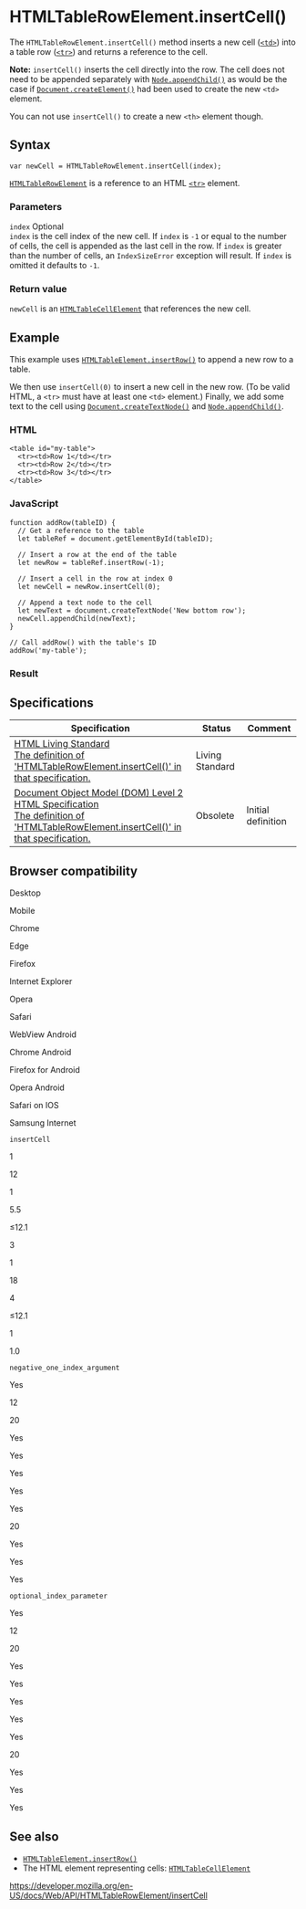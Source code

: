 HTMLTableRowElement.insertCell()
================================

The `HTMLTableRowElement.insertCell()` method inserts a new cell ([`<td>`](https://developer.mozilla.org/en-US/docs/Web/HTML/Element/td)) into a table row ([`<tr>`](https://developer.mozilla.org/en-US/docs/Web/HTML/Element/tr)) and returns a reference to the cell.

**Note:** `insertCell()` inserts the cell directly into the row. The cell does not need to be appended separately with [`Node.appendChild()`](../node/appendchild) as would be the case if [`Document.createElement()`](../document/createelement) had been used to create the new `<td>` element.

You can not use `insertCell()` to create a new `<th>` element though.

Syntax
------

    var newCell = HTMLTableRowElement.insertCell(index);

[`HTMLTableRowElement`](../htmltablerowelement) is a reference to an HTML [`<tr>`](https://developer.mozilla.org/en-US/docs/Web/HTML/Element/tr) element.

### Parameters

 `index` <span class="badge inline optional">Optional</span>   
`index` is the cell index of the new cell. If `index` is `-1` or equal to the number of cells, the cell is appended as the last cell in the row. If `index` is greater than the number of cells, an `IndexSizeError` exception will result. If `index` is omitted it defaults to `-1`.

### Return value

`newCell` is an [`HTMLTableCellElement`](../htmltablecellelement) that references the new cell.

Example
-------

This example uses [`HTMLTableElement.insertRow()`](../htmltableelement/insertrow) to append a new row to a table.

We then use `insertCell(0)` to insert a new cell in the new row. (To be valid HTML, a `<tr>` must have at least one `<td>` element.) Finally, we add some text to the cell using [`Document.createTextNode()`](../document/createtextnode) and [`Node.appendChild()`](../node/appendchild).

### HTML

    <table id="my-table">
      <tr><td>Row 1</td></tr>
      <tr><td>Row 2</td></tr>
      <tr><td>Row 3</td></tr>
    </table>

### JavaScript

    function addRow(tableID) {
      // Get a reference to the table
      let tableRef = document.getElementById(tableID);

      // Insert a row at the end of the table
      let newRow = tableRef.insertRow(-1);

      // Insert a cell in the row at index 0
      let newCell = newRow.insertCell(0);

      // Append a text node to the cell
      let newText = document.createTextNode('New bottom row');
      newCell.appendChild(newText);
    }

    // Call addRow() with the table's ID
    addRow('my-table');

### Result

Specifications
--------------

<table><thead><tr class="header"><th>Specification</th><th>Status</th><th>Comment</th></tr></thead><tbody><tr class="odd"><td><a href="https://html.spec.whatwg.org/multipage/tables.html#dom-tr-insertcell">HTML Living Standard<br />
<span class="small">The definition of 'HTMLTableRowElement.insertCell()' in that specification.</span></a></td><td><span class="spec-living">Living Standard</span></td><td></td></tr><tr class="even"><td><a href="https://www.w3.org/TR/DOM-Level-2-HTML/html.html#ID-68927016">Document Object Model (DOM) Level 2 HTML Specification<br />
<span class="small">The definition of 'HTMLTableRowElement.insertCell()' in that specification.</span></a></td><td><span class="spec-obsolete">Obsolete</span></td><td>Initial definition</td></tr></tbody></table>

Browser compatibility
---------------------

Desktop

Mobile

Chrome

Edge

Firefox

Internet Explorer

Opera

Safari

WebView Android

Chrome Android

Firefox for Android

Opera Android

Safari on IOS

Samsung Internet

`insertCell`

1

12

1

5.5

≤12.1

3

1

18

4

≤12.1

1

1.0

`negative_one_index_argument`

Yes

12

20

Yes

Yes

Yes

Yes

Yes

20

Yes

Yes

Yes

`optional_index_parameter`

Yes

12

20

Yes

Yes

Yes

Yes

Yes

20

Yes

Yes

Yes

See also
--------

-   [`HTMLTableElement.insertRow()`](../htmltableelement/insertrow)
-   The HTML element representing cells: [`HTMLTableCellElement`](../htmltablecellelement)

<a href="https://developer.mozilla.org/en-US/docs/Web/API/HTMLTableRowElement/insertCell" class="_attribution-link">https://developer.mozilla.org/en-US/docs/Web/API/HTMLTableRowElement/insertCell</a>
